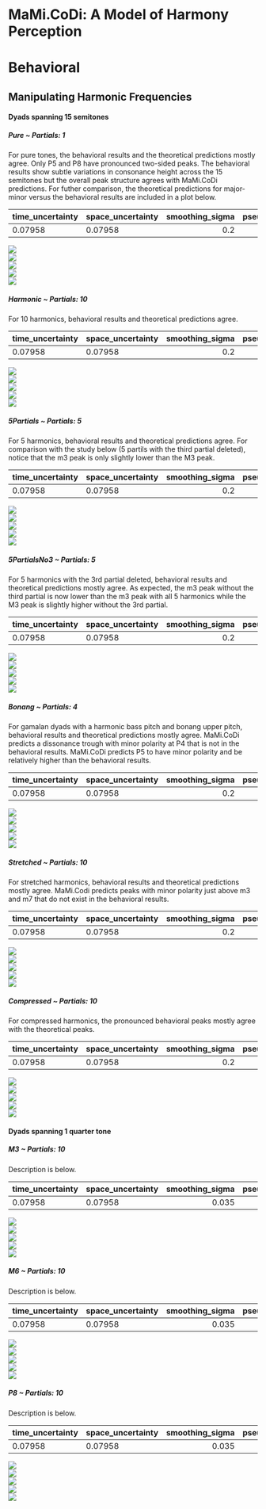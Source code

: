 MaMi.CoDi: A Model of Harmony Perception
================

# Behavioral

## Manipulating Harmonic Frequencies

#### Dyads spanning 15 semitones

##### Pure ~ Partials: 1

For pure tones, the behavioral results and the theoretical predictions
mostly agree. Only P5 and P8 have pronounced two-sided peaks. The
behavioral results show subtle variations in consonance height across
the 15 semitones but the overall peak structure agrees with MaMi.CoDi
predictions. For futher comparison, the theoretical predictions for
major-minor versus the behavioral results are included in a plot below.

| time_uncertainty | space_uncertainty | smoothing_sigma | pseudo_octave |
|:-----------------|:------------------|----------------:|--------------:|
| 0.07958          | 0.07958           |             0.2 |             2 |

![](man/figures/README-unnamed-chunk-4-1.png)<!-- -->  
![](man/figures/README-unnamed-chunk-4-2.png)<!-- -->  
![](man/figures/README-unnamed-chunk-4-3.png)<!-- -->  
![](man/figures/README-unnamed-chunk-4-4.png)<!-- -->  
![](man/figures/README-unnamed-chunk-4-5.png)<!-- -->

##### Harmonic ~ Partials: 10

For 10 harmonics, behavioral results and theoretical predictions agree.

| time_uncertainty | space_uncertainty | smoothing_sigma | pseudo_octave |
|:-----------------|:------------------|----------------:|--------------:|
| 0.07958          | 0.07958           |             0.2 |             2 |

![](man/figures/README-unnamed-chunk-4-6.png)<!-- -->  
![](man/figures/README-unnamed-chunk-4-7.png)<!-- -->  
![](man/figures/README-unnamed-chunk-4-8.png)<!-- -->  
![](man/figures/README-unnamed-chunk-4-9.png)<!-- -->  
![](man/figures/README-unnamed-chunk-4-10.png)<!-- -->

##### 5Partials ~ Partials: 5

For 5 harmonics, behavioral results and theoretical predictions agree.
For comparison with the study below (5 partils with the third partial
deleted), notice that the m3 peak is only slightly lower than the M3
peak.

| time_uncertainty | space_uncertainty | smoothing_sigma | pseudo_octave |
|:-----------------|:------------------|----------------:|--------------:|
| 0.07958          | 0.07958           |             0.2 |             2 |

![](man/figures/README-unnamed-chunk-4-11.png)<!-- -->  
![](man/figures/README-unnamed-chunk-4-12.png)<!-- -->  
![](man/figures/README-unnamed-chunk-4-13.png)<!-- -->  
![](man/figures/README-unnamed-chunk-4-14.png)<!-- -->  
![](man/figures/README-unnamed-chunk-4-15.png)<!-- -->

##### 5PartialsNo3 ~ Partials: 5

For 5 harmonics with the 3rd partial deleted, behavioral results and
theoretical predictions mostly agree. As expected, the m3 peak without
the third partial is now lower than the m3 peak with all 5 harmonics
while the M3 peak is slightly higher without the 3rd partial.

| time_uncertainty | space_uncertainty | smoothing_sigma | pseudo_octave |
|:-----------------|:------------------|----------------:|--------------:|
| 0.07958          | 0.07958           |             0.2 |             2 |

![](man/figures/README-unnamed-chunk-4-16.png)<!-- -->  
![](man/figures/README-unnamed-chunk-4-17.png)<!-- -->  
![](man/figures/README-unnamed-chunk-4-18.png)<!-- -->  
![](man/figures/README-unnamed-chunk-4-19.png)<!-- -->  
![](man/figures/README-unnamed-chunk-4-20.png)<!-- -->

##### Bonang ~ Partials: 4

For gamalan dyads with a harmonic bass pitch and bonang upper pitch,
behavioral results and theoretical predictions mostly agree. MaMi.CoDi
predicts a dissonance trough with minor polarity at P4 that is not in
the behavioral results. MaMi.CoDi predicts P5 to have minor polarity and
be relatively higher than the behavioral results.

| time_uncertainty | space_uncertainty | smoothing_sigma | pseudo_octave |
|:-----------------|:------------------|----------------:|--------------:|
| 0.07958          | 0.07958           |             0.2 |             2 |

![](man/figures/README-unnamed-chunk-4-21.png)<!-- -->  
![](man/figures/README-unnamed-chunk-4-22.png)<!-- -->  
![](man/figures/README-unnamed-chunk-4-23.png)<!-- -->  
![](man/figures/README-unnamed-chunk-4-24.png)<!-- -->  
![](man/figures/README-unnamed-chunk-4-25.png)<!-- -->

##### Stretched ~ Partials: 10

For stretched harmonics, behavioral results and theoretical predictions
mostly agree. MaMi.Codi predicts peaks with minor polarity just above m3
and m7 that do not exist in the behavioral results.

| time_uncertainty | space_uncertainty | smoothing_sigma | pseudo_octave |
|:-----------------|:------------------|----------------:|--------------:|
| 0.07958          | 0.07958           |             0.2 |           2.1 |

![](man/figures/README-unnamed-chunk-4-26.png)<!-- -->  
![](man/figures/README-unnamed-chunk-4-27.png)<!-- -->  
![](man/figures/README-unnamed-chunk-4-28.png)<!-- -->  
![](man/figures/README-unnamed-chunk-4-29.png)<!-- -->  
![](man/figures/README-unnamed-chunk-4-30.png)<!-- -->

##### Compressed ~ Partials: 10

For compressed harmonics, the pronounced behavioral peaks mostly agree
with the theoretical peaks.

| time_uncertainty | space_uncertainty | smoothing_sigma | pseudo_octave |
|:-----------------|:------------------|----------------:|--------------:|
| 0.07958          | 0.07958           |             0.2 |           1.9 |

![](man/figures/README-unnamed-chunk-4-31.png)<!-- -->  
![](man/figures/README-unnamed-chunk-4-32.png)<!-- -->  
![](man/figures/README-unnamed-chunk-4-33.png)<!-- -->  
![](man/figures/README-unnamed-chunk-4-34.png)<!-- -->  
![](man/figures/README-unnamed-chunk-4-35.png)<!-- -->

#### Dyads spanning 1 quarter tone

##### M3 ~ Partials: 10

Description is below.

| time_uncertainty | space_uncertainty | smoothing_sigma | pseudo_octave |
|:-----------------|:------------------|----------------:|--------------:|
| 0.07958          | 0.07958           |           0.035 |             2 |

![](man/figures/README-unnamed-chunk-4-36.png)<!-- -->  
![](man/figures/README-unnamed-chunk-4-37.png)<!-- -->  
![](man/figures/README-unnamed-chunk-4-38.png)<!-- -->  
![](man/figures/README-unnamed-chunk-4-39.png)<!-- -->  
![](man/figures/README-unnamed-chunk-4-40.png)<!-- -->

##### M6 ~ Partials: 10

Description is below.

| time_uncertainty | space_uncertainty | smoothing_sigma | pseudo_octave |
|:-----------------|:------------------|----------------:|--------------:|
| 0.07958          | 0.07958           |           0.035 |             2 |

![](man/figures/README-unnamed-chunk-4-41.png)<!-- -->  
![](man/figures/README-unnamed-chunk-4-42.png)<!-- -->  
![](man/figures/README-unnamed-chunk-4-43.png)<!-- -->  
![](man/figures/README-unnamed-chunk-4-44.png)<!-- -->  
![](man/figures/README-unnamed-chunk-4-45.png)<!-- -->

##### P8 ~ Partials: 10

Description is below.

| time_uncertainty | space_uncertainty | smoothing_sigma | pseudo_octave |
|:-----------------|:------------------|----------------:|--------------:|
| 0.07958          | 0.07958           |           0.035 |             2 |

![](man/figures/README-unnamed-chunk-4-46.png)<!-- -->  
![](man/figures/README-unnamed-chunk-4-47.png)<!-- -->  
![](man/figures/README-unnamed-chunk-4-48.png)<!-- -->  
![](man/figures/README-unnamed-chunk-4-49.png)<!-- -->  
![](man/figures/README-unnamed-chunk-4-50.png)<!-- -->

